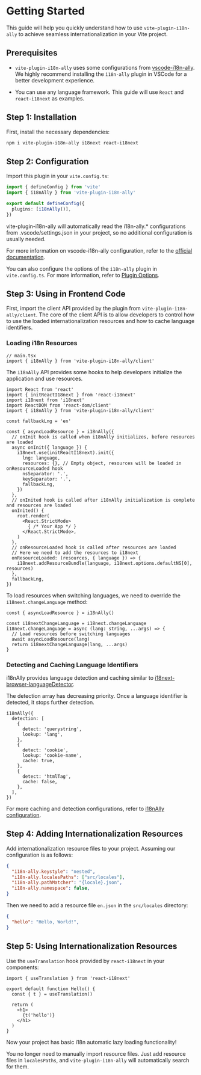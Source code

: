 # Getting Started

This guide will help you quickly understand how to use `vite-plugin-i18n-ally` to achieve seamless internationalization in your Vite project.

## Prerequisites

- `vite-plugin-i18n-ally` uses some configurations from [vscode-i18n-ally](https://github.com/lokalise/i18n-ally/blob/main/README.md). We highly recommend installing the `i18n-ally` plugin in VSCode for a better development experience.

- You can use any language framework. This guide will use `React` and `react-i18next` as examples.

## Step 1: Installation

First, install the necessary dependencies:

```bash
npm i vite-plugin-i18n-ally i18next react-i18next
```

## Step 2: Configuration

Import this plugin in your `vite.config.ts`:

```ts
import { defineConfig } from 'vite'
import { i18nAlly } from 'vite-plugin-i18n-ally'

export default defineConfig({
  plugins: [i18nAlly()],
})
```

vite-plugin-i18n-ally will automatically read the i18n-ally.* configurations from .vscode/settings.json in your project, so no additional configuration is usually needed.

For more information on vscode-i18n-ally configuration, refer to the [official documentation](https://github.com/lokalise/i18n-ally/wiki/Configurations).

You can also configure the options of the `i18n-ally` plugin in `vite.config.ts`. For more information, refer to [Plugin Options](/reference/plugin-options).

## Step 3: Using in Frontend Code

First, import the client API provided by the plugin from `vite-plugin-i18n-ally/client`. The core of the client API is to allow developers to control how to use the loaded internationalization resources and how to cache language identifiers.

### Loading i18n Resources

```tsx
// main.tsx
import { i18nAlly } from 'vite-plugin-i18n-ally/client'
```

The `i18nAlly` API provides some hooks to help developers initialize the application and use resources.

```tsx
import React from 'react'
import { initReactI18next } from 'react-i18next'
import i18next from 'i18next'
import ReactDOM from 'react-dom/client'
import { i18nAlly } from 'vite-plugin-i18n-ally/client'

const fallbackLng = 'en'

const { asyncLoadResource } = i18nAlly({
  // onInit hook is called when i18nAlly initializes, before resources are loaded
  async onInit({ language }) {
    i18next.use(initReactI18next).init({
      lng: language,
      resources: {}, // Empty object, resources will be loaded in onResourceLoaded hook
      nsSeparator: '.',
      keySeparator: '.',
      fallbackLng,
    })
  },
  // onInited hook is called after i18nAlly initialization is complete and resources are loaded
  onInited() {
    root.render(
      <React.StrictMode>
        { /* Your App */ }
      </React.StrictMode>,
    )
  },
  // onResourceLoaded hook is called after resources are loaded
  // Here we need to add the resources to i18next
  onResourceLoaded: (resources, { language }) => {
    i18next.addResourceBundle(language, i18next.options.defaultNS[0], resources)
  },
  fallbackLng,
})
```

To load resources when switching languages, we need to override the `i18next.changeLanguage` method:

```tsx
const { asyncLoadResource } = i18nAlly()

const i18nextChangeLanguage = i18next.changeLanguage
i18next.changeLanguage = async (lang: string, ...args) => {
  // Load resources before switching languages
  await asyncLoadResource(lang)
  return i18nextChangeLanguage(lang, ...args)
}
```

### Detecting and Caching Language Identifiers

i18nAlly provides language detection and caching similar to [i18next-browser-languageDetector](https://github.com/i18next/i18next-browser-languageDetector).

The detection array has decreasing priority. Once a language identifier is detected, it stops further detection.

```tsx
i18nAlly({
  detection: [
    {
      detect: 'querystring',
      lookup: 'lang',
    },
    {
      detect: 'cookie',
      lookup: 'cookie-name',
      cache: true,
    },
    {
      detect: 'htmlTag',
      cache: false,
    },
  ],
})
```

For more caching and detection configurations, refer to [i18nAlly configuration](../reference/i18n-ally-client).

## Step 4: Adding Internationalization Resources

Add internationalization resource files to your project. Assuming our configuration is as follows:

```json
{
  "i18n-ally.keystyle": "nested",
  "i18n-ally.localesPaths": ["src/locales"],
  "i18n-ally.pathMatcher": "{locale}.json",
  "i18n-ally.namespace": false,
}
```

Then we need to add a resource file `en.json` in the `src/locales` directory:

```json
{
  "hello": "Hello, World!",
}
```

## Step 5: Using Internationalization Resources

Use the `useTranslation` hook provided by `react-i18next` in your components:

```tsx
import { useTranslation } from 'react-i18next'

export default function Hello() {
  const { t } = useTranslation()

  return (
    <h1>
      {t('hello')}
    </h1>
  )
}
```

Now your project has basic i18n automatic lazy loading functionality!

You no longer need to manually import resource files. Just add resource files in `localesPaths`, and `vite-plugin-i18n-ally` will automatically search for them.
